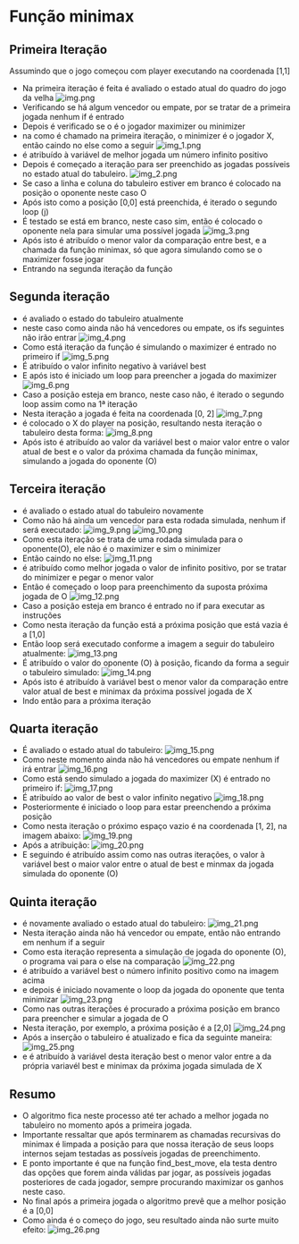 # Função minimax

## Primeira Iteração
Assumindo que o jogo começou com player executando na coordenada [1,1]

- Na primeira iteração é feita é avaliado o estado atual do quadro do jogo da velha
![img.png](img.png)
- Verificando se há algum vencedor ou empate, por se tratar de a primeira jogada nenhum if é entrado
- Depois é verificado se o é o jogador maximizer ou minimizer
- na como é chamado na primeira iteração, o minimizer é o jogador X, então caindo no else como a seguir
![img_1.png](img_1.png)
- é atribuído à variável de melhor jogada um número infinito positivo
- Depois é começado a iteração para ser preenchido as jogadas possíveis no estado atual do tabuleiro.
![img_2.png](img_2.png)
- Se caso a linha e coluna do tabuleiro estiver em branco é colocado na posição o oponente neste caso O
- Após isto como a posição [0,0] está preenchida, é iterado o segundo loop (j)
- É testado se está em branco, neste caso sim, então é colocado o oponente nela para simular uma possível jogada
![img_3.png](img_3.png)
- Após isto é atribuído o menor valor da comparação entre best, e a chamada da função minimax, só que agora simulando como se o maximizer fosse jogar
- Entrando na segunda iteração da função

## Segunda iteração
- é avaliado o estado do tabuleiro atualmente
- neste caso como ainda não há vencedores ou empate, os ifs seguintes não irão entrar
![img_4.png](img_4.png)
- Como está iteração da função é simulando o maximizer é entrado no primeiro if
![img_5.png](img_5.png)
- É atribuído o valor infinito negativo à variável best
- E após isto é iniciado um loop para preencher a jogada do maximizer
![img_6.png](img_6.png)
- Caso a posição esteja em branco, neste caso não, é iterado o segundo loop assim como na 1ª iteração
- Nesta iteração a jogada é feita na coordenada [0, 2]
![img_7.png](img_7.png)
- é colocado o X do player na posição, resultando nesta iteração o tabuleiro desta forma:
![img_8.png](img_8.png)
- Após isto é atribuído ao valor da variável best o maior valor entre o valor atual de best e o valor da próxima chamada da função minimax, simulando a jogada do oponente (O)

## Terceira iteração
- é avaliado o estado atual do tabuleiro novamente
- Como não há ainda um vencedor para esta rodada simulada, nenhum if será executado:
![img_9.png](img_9.png)
![img_10.png](img_10.png)
- Como esta iteração se trata de uma rodada simulada para o oponente(O), ele não é o maximizer e sim o minimizer
- Então caindo no else:
![img_11.png](img_11.png)
- é atribuído como melhor jogada o valor de infinito positivo, por se tratar do minimizer e pegar o menor valor
- Então é começado o loop para preenchimento da suposta próxima jogada de O
![img_12.png](img_12.png)
- Caso a posição esteja em branco é entrado no if para executar as instruções
- Como nesta iteração da função está a próxima posição que está vazia é a [1,0]
- Então loop será executado conforme a imagem a seguir do tabuleiro atualmente:
![img_13.png](img_13.png)
- É atribuído o valor do oponente (O) à posição, ficando da forma a seguir o tabuleiro simulado:
![img_14.png](img_14.png)
- Após isto é atribuído à variável best o menor valor da comparação entre valor atual de best e minimax da próxima possível jogada de X
- Indo então para a próxima iteração

## Quarta iteração
- É avaliado o estado atual do tabuleiro:
![img_15.png](img_15.png)
- Como neste momento ainda não há vencedores ou empate nenhum if irá entrar
![img_16.png](img_16.png)
- Como está sendo simulado a jogada do maximizer (X) é entrado no primeiro if:
![img_17.png](img_17.png)
- É atribuído ao valor de best o valor infinito negativo
![img_18.png](img_18.png)
- Posteriormente é iniciado o loop para estar preenchendo a próxima posição
- Como nesta iteração o próximo espaço vazio é na coordenada [1, 2], na imagem abaixo:
![img_19.png](img_19.png)
- Após a atribuição:
![img_20.png](img_20.png)
- E seguindo é atribuído assim como nas outras iterações, o valor à variável best o maior valor entre o atual de best e minmax da jogada simulada do oponente (O)

## Quinta iteração

- é novamente avaliado o estado atual do tabuleiro:
![img_21.png](img_21.png)
- Nesta iteração ainda não há vencedor ou empate, então não entrando em nenhum if a seguir
- Como esta iteração representa a simulação de jogada do oponente (O), o programa vai para o else na comparação
![img_22.png](img_22.png)
- é atribuído a variável best o número infinito positivo como na imagem acima
- e depois é iniciado novamente o loop da jogada do oponente que tenta minimizar
![img_23.png](img_23.png)
- Como nas outras iterações é procurado a próxima posição em branco para preencher e simular a jogada de O
- Nesta iteração, por exemplo, a próxima posição é a [2,0]
![img_24.png](img_24.png)
- Após a inserção o tabuleiro é atualizado e fica da seguinte maneira:
![img_25.png](img_25.png)
- e é atribuído à variável desta iteração best o menor valor entre a da própria variavél best e minimax da próxima jogada simulada de X

## Resumo
- O algoritmo fica neste processo até ter achado a melhor jogada no tabuleiro no momento após a primeira jogada.
- Importante ressaltar que após terminarem as chamadas recursivas do minimax é limpada a posição para que nossa iteração de seus loops internos sejam testadas as possíveis jogadas de preenchimento.
- E ponto importante é que na função find_best_move, ela testa dentro das opções que forem ainda válidas par jogar, as possíveis jogadas posteriores de cada jogador, sempre procurando maximizar os ganhos neste caso.
- No final após a primeira jogada o algoritmo prevê que a melhor posição é a [0,0]
- Como ainda é o começo do jogo, seu resultado ainda não surte muito efeito:
![img_26.png](img_26.png)